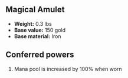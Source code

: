 ## Magical Amulet

- **Weight:** 0.3 lbs
- **Base value:** 150 gold
- **Base material:** Iron

## Conferred powers

1. Mana pool is increased by 100% when worn
